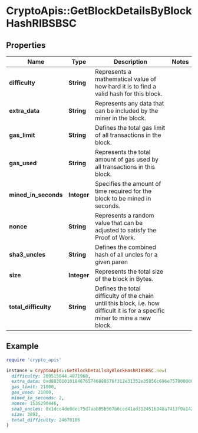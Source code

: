 # CryptoApis::GetBlockDetailsByBlockHashRIBSBSC

## Properties

| Name | Type | Description | Notes |
| ---- | ---- | ----------- | ----- |
| **difficulty** | **String** | Represents a mathematical value of how hard it is to find a valid hash for this block. |  |
| **extra_data** | **String** | Represents any data that can be included by the miner in the block. |  |
| **gas_limit** | **String** | Defines the total gas limit of all transactions in the block. |  |
| **gas_used** | **String** | Represents the total amount of gas used by all transactions in this block. |  |
| **mined_in_seconds** | **Integer** | Specifies the amount of time required for the block to be mined in seconds. |  |
| **nonce** | **String** | Represents a random value that can be adjusted to satisfy the Proof of Work. |  |
| **sha3_uncles** | **String** | Defines the combined hash of all uncles for a given paren |  |
| **size** | **Integer** | Represents the total size of the block in Bytes. |  |
| **total_difficulty** | **String** | Defines the total difficulty of the chain until this block, i.e. how difficult it is for a specific miner to mine a new block. |  |

## Example

```ruby
require 'crypto_apis'

instance = CryptoApis::GetBlockDetailsByBlockHashRIBSBSC.new(
  difficulty: 209515044.4071968,
  extra_data: 0xd883010101846765746888676f312e31352e35856c696e75780000001600553d38bc0fb8bfd6358840caee66f735eefb01fca9183e9de74aa9c582ace98b79996ddcbd32d3148e2b931bd1372a78080988a2ca9f2d0a81ca19df0354534dfed700,
  gas_limit: 21000,
  gas_used: 21000,
  mined_in_seconds: 2,
  nonce: 1535290446,
  sha3_uncles: 0x1dcc4de8dec75d7aab85b567b6ccd41ad312451b948a7413f0a142fd40d49347,
  size: 3892,
  total_difficulty: 24670186
)
```

